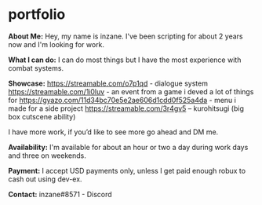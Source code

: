 # portfolio

**About Me:**
Hey, my name is inzane. I've been scripting for about 2 years now and I'm looking for work.

**What I can do:**
I can do most things but I have the most experience with combat systems.

**Showcase:**
           https://streamable.com/o7p1qd - dialogue system
           https://streamable.com/1i0luv - an event from a game i deved a lot of things for	
	   https://gyazo.com/11d34bc70e5e2ae606d1cdd0f525a4da - menu i made for a side project
           https://streamable.com/3r4gv5 – kurohitsugi (big box cutscene ability)

I have more work, if you’d like to see more go ahead and DM me.

**Availability:**
I'm available for about an hour or two a day during work days and three on weekends.

**Payment:**
I accept USD payments only, unless I get paid enough robux to cash out using dev-ex.

**Contact:**
inzane#8571 - Discord
